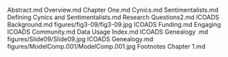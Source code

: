 Abstract.md
Overview.md
Chapter One.md
Cynics.md
Sentimentalists.md
Defining Cynics and Sentimentalists.md
Research Questions2.md
ICOADS Background.md
figures/fig3-09/fig3-09.jpg
ICOADS Funding.md
Engaging ICOADS Community.md
Data Usage Index.md
ICOADS Genealogy .md
figures/Slide09/Slide09.jpg
ICOADS Genealogy.md
figures/ModelComp.001/ModelComp.001.jpg
Footnotes Chapter 1.md